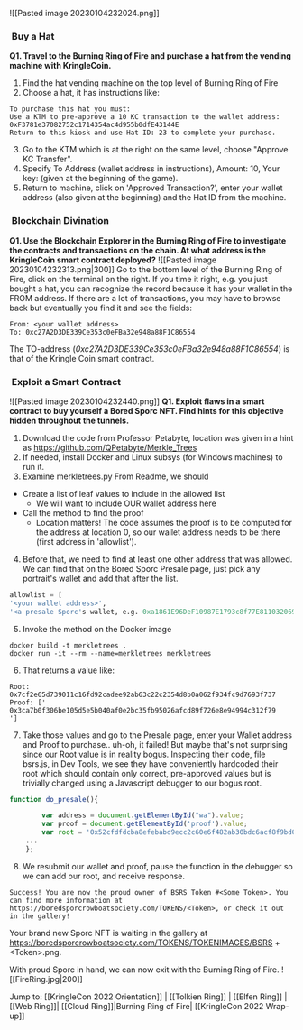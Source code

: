 ![[Pasted image 20230104232024.png]]
###  Buy a Hat
**Q1. Travel to the Burning Ring of Fire and purchase a hat from the vending machine with KringleCoin.**
1. Find the hat vending machine on the top level of Burning Ring of Fire
2. Choose a hat, it has instructions like:
```
To purchase this hat you must:
Use a KTM to pre-approve a 10 KC transaction to the wallet address: 0xF3781e37082752c1714354ac4d955b0dfE43144E
Return to this kiosk and use Hat ID: 23 to complete your purchase.
```
3. Go to the KTM which is at the right on the same level, choose "Approve KC Transfer".
4. Specify To Address (wallet address in instructions), Amount: 10, Your key: (given at the beginning of the game).
5. Return to machine, click on 'Approved Transaction?', enter your wallet address (also given at the beginning) and the Hat ID from the machine. 

###  Blockchain Divination

**Q1. Use the Blockchain Explorer in the Burning Ring of Fire to investigate the contracts and transactions on the chain. At what address is the KringleCoin smart contract deployed?**
![[Pasted image 20230104232313.png|300]]
Go to the bottom level of the Burning Ring of Fire, click on the terminal on the right. If you time it right, e.g. you just bought a hat, you can recognize the record because it has your wallet in the FROM address. If there are a lot of transactions, you may have to browse back but eventually you find it and see the fields:
```
From: <your wallet address>
To: 0xc27A2D3DE339Ce353c0eFBa32e948a88F1C86554
```
The TO-address (*0xc27A2D3DE339Ce353c0eFBa32e948a88F1C86554*) is that of the Kringle Coin smart contract.

###  Exploit a Smart Contract
![[Pasted image 20230104232440.png]]
**Q1.  Exploit flaws in a smart contract to buy yourself a Bored Sporc NFT. Find hints for this objective hidden throughout the tunnels.**
1. Download the code from Professor Petabyte, location was given in a hint as  https://github.com/QPetabyte/Merkle_Trees
2. If needed, install Docker and Linux subsys (for Windows machines) to run it.
3. Examine merkletrees.py 
From Readme, we should
- Create a list of leaf values to include in the allowed list
	- We will want to include OUR wallet address here
- Call the method to find the proof 
	- Location matters! The code assumes the proof is to be computed for the address at location 0, so our wallet address needs to be there (first address in 'allowlist').
4. Before that, we need to find at least one other address that was allowed. We can find that on the Bored Sporc Presale page, just pick any portrait's wallet and add that after the list. 
```python
allowlist = [
'<your wallet address>',
'<a presale Sporc's wallet, e.g. 0xa1861E96DeF10987E1793c8f77E811032069f8E9>']
```
5. Invoke the method on the Docker image 
```docker
docker build -t merkletrees .
docker run -it --rm --name=merkletrees merkletrees
```
6. That returns a value like:
```
Root: 0x7cf2e65d739011c16fd92cadee92ab63c22c2354d8b0a062f934fc9d7693f737
Proof: ['
0x3ca7b0f306be105d5e5b040af0e2bc35fb95026afcd89f726e8e94994c312f79
']
```
7. Take those values and go to the Presale page, enter your Wallet address and Proof to purchase.. uh-oh, it failed! But maybe that's not surprising since our Root value is in reality bogus. Inspecting their code, file bsrs.js, in Dev Tools, we see they have conveniently hardcoded their root which should contain only correct, pre-approved values but is trivially changed using a Javascript debugger to our bogus root. 
```javascript
function do_presale(){

		var address = document.getElementById("wa").value;
		var proof = document.getElementById('proof').value;
		var root = '0x52cfdfdcba8efebabd9ecc2c60e6f482ab30bdc6acf8f9bd0600de83701e15f1';
	...
	};

```
8. We resubmit our wallet and proof, pause the function in the debugger so we can add our root, and receive response.
```
Success! You are now the proud owner of BSRS Token #<Some Token>. You can find more information at https://boredsporcrowboatsociety.com/TOKENS/<Token>, or check it out in the gallery!
```
Your brand new Sporc NFT is waiting in the gallery at https://boredsporcrowboatsociety.com/TOKENS/TOKENIMAGES/BSRS + \<Token\>.png. 

With proud Sporc in hand, we can now exit with the Burning Ring of Fire. 
![[FireRing.jpg|200]]

Jump to: [[KringleCon 2022 Orientation]] | [[Tolkien Ring]] | [[Elfen Ring]] | [[Web Ring]]| [[Cloud Ring]]|Burning Ring of Fire| [[KringleCon 2022 Wrap-up]]